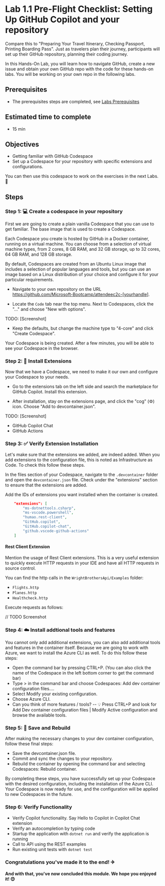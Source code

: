 # Lab 1.1 Pre-Flight Checklist: Setting Up GitHub Copilot and your repository

Compare this to "Preparing Your Travel Itinerary, Checking Passport, Printing Boarding Pass". Just as travelers plan their journey, participants will set up their GitHub repository, planning their coding journey.

In this Hands-On Lab, you will learn how to navigate GitHub, create a new issue and obtain your own GitHub repo with the code for these hands-on labs. You will be working on your own repo in the following labs.

## Prerequisites
- The prerequisites steps are completed, see [Labs Prerequisites](https://github.com/XpiritBV/Copilot-Bootcamp#labs-prerequisites)

## Estimated time to complete
- 15 min

## Objectives
- Getting familiar with GitHub Codespace 
- Set up a Codespace for your repository with specific extensions and configurations. 

You can then use this codespace to work on the exercises in the next Labs. 🔨

## Steps

### Step 1: 💻 Create a codespace in your repository

First we are going to create a plain vanilla Codespace that you can use to get familiar. The base image that is used to create a Codespace.

Each Codespace you create is hosted by GitHub in a Docker container, running on a virtual machine. You can choose from a selection of virtual machine types, from 2 cores, 8 GB RAM, and 32 GB storage, up to 32 cores, 64 GB RAM, and 128 GB storage.

By default, Codespaces are created from an Ubuntu Linux image that includes a selection of popular languages and tools, but you can use an image based on a Linux distribution of your choice and configure it for your particular requirements.

- Navigate to your own repository on the URL https://github.com/Microsoft-Bootcamp/attendeec2c-[yourhandle].

- Locate the `Code` tab near the top menu. Next to Codespaces, click the "..." and choose "New with options".

TODO: [Screenshot]

- Keep the defaults, but change the machine type to "4-core" and click "Create Codespace".

Your Codespace is being created. After a few minutes, you will be able to see your Codespace in the browser.

### Step 2: 🔧 Install Extensions

Now that we have a Codespace, we need to make it our own and configure your Codespace to your needs.

- Go to the extensions tab on the left side and search the marketplace for GitHub Copilot. Install this extension.

- After installation, stay on the extensions page, and click the "cog" (:gear:) icon. Choose "Add to devcontainer.json".

TODO: [Screenshot]

- GitHub Copilot Chat
- GitHub Actions

### Step 3: ✅ Verify Extension Installation
Let's make sure that the extensions we added, are indeed added. When you add extensions to the configuration file, this is noted as Infrastructure as Code. To check this follow these steps.

In the files section of your Codespace, navigate to the `.devcontainer` folder and open the `devcontainer.json` file. Check under the "extensions" section to ensure that the extensions are added.

Add the IDs of extensions you want installed when the container is created.

```json
	"extensions": [
		"ms-dotnettools.csharp",
		"ms-vscode.powershell",
		"humao.rest-client",
		"GitHub.copilot",
		"GitHub.copilot-chat",
		"github.vscode-github-actions"
	]
```

#### Rest Client Extension

Mention the usage of Rest Client extensions. This is a very useful extension to quickly execute HTTP requests in your IDE and have all HTTP requests in source control.

You can find the http calls in the `WrightBrothersApi/Examples` folder:

- `Flights.http`
- `Planes.http`
- `Healthcheck.http`

Execute requests as follows:

// TODO Screenshot



### Step 4: ☁️ Install addtional tools and features

You cannot only add additional extensions, you can also add additional tools and features in the container itself. Because we are going to work with Azure, we want to install the Azure CLI as well. To do this follow these steps:

- Open the command bar by pressing CTRL+P. (You can also click the name of the Codespace in the left bottom corner to get the command bar)
- Type > in the command bar and choose Codespaces: Add dev container configuration files....
- Select Modify your existing configuration.
- Choose Azure CLI.
- Can you think of more features / tools?
-- 💡 Press CTRL+P and look for Add Dev container configuration files | Modify Active configuration and browse the available tools.

### Step 5: 💾 Save and Rebuild
After making the necessary changes to your dev container configuration, follow these final steps:

- Save the devcontainer.json file.
- Commit and sync the changes to your repository.
- Rebuild the container by opening the command bar and selecting Codespaces: Rebuild container.

By completing these steps, you have successfully set up your Codespace with the desired configuration, including the installation of the Azure CLI. Your Codespace is now ready for use, and the configuration will be applied to new Codespaces in the future.


### Step 6: Verify Functionality

- Verify Copilot functionality. Say Hello to Copilot in Copilot Chat extension
- Verify an autocompletion by typing code
- Startup the application with `dotnet run` and verify the application is running
- Call to API using the REST examples
- Run existing unit tests with `dotnet test`

### Congratulations you've made it to the end! &#9992;
#### And with that, you've now concluded this module. We hope you enjoyed it! &#x1F60A;